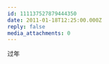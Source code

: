 ```yaml
---
id: 111137527879444350
date: 2011-01-18T12:25:00.000Z
reply: false
media_attachments: 0
---
```


过年 ​​​​

